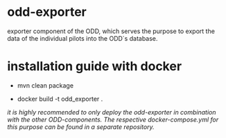 # odd-exporter
exporter component of the ODD, which serves the purpose to export the data of the individual pilots into the ODD´s database.

# installation guide with docker

- mvn clean package

- docker build -t odd_exporter .


_it is highly recommended to only deploy the odd-exporter in combination with the other ODD-components. The respective docker-compose.yml for this purpose can be found in a separate repository._